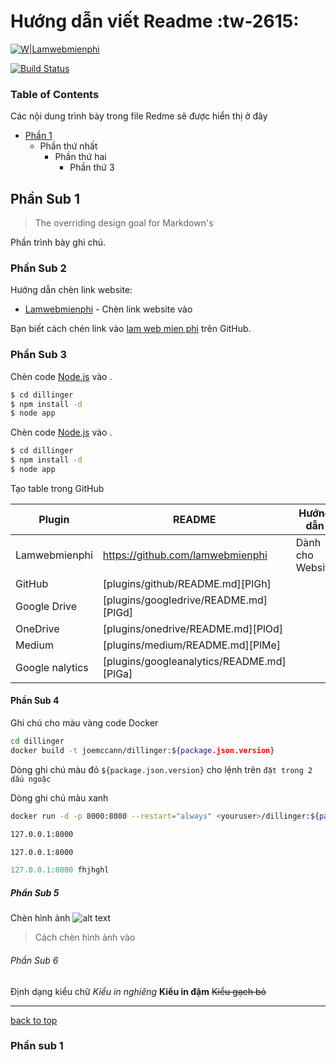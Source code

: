 # Hướng dẫn viết Readme :tw-2615: 

[![W|Lamwebmienphi](https://cldup.com/dTxpPi9lDf.thumb.png)](https://lamwebmienphi.com)

[![Build Status](https://travis-ci.org/joemccann/dillinger.svg?branch=master)](https://lamwebmienphi.com)


### Table of Contents
Các nội dung trình bày trong file Redme sẽ được hiển thị ở đây

- [Phần 1](#1.1)
  - Phần thứ nhất
    - Phần thứ hai
        -  Phần thứ 3



## Phần Sub 1

> The overriding design goal for Markdown's

Phần trình bày ghi chú.

### Phần Sub 2

Hướng dẫn chèn link website:

* [Lamwebmienphi](https://lamwebmienphi.com "Thiết kế website miễn phí") - Chèn link website vào

Bạn biết cách chén link vào [lam web mien phi](https://lamwebmienphi.com)
trên GitHub.

### Phần Sub 3

Chèn code [Node.js](https://nodejs.org/) vào .

```sh
$ cd dillinger
$ npm install -d
$ node app
```
Chèn code [Node.js](https://nodejs.org/) vào .

```sh
$ cd dillinger
$ npm install -d
$ node app
```
Tạo table trong GitHub

| Plugin | README | Hướng dẫn |
| ------ | ------ |------ |
| Lamwebmienphi | https://github.com/lamwebmienphi |Dành cho Website|
| GitHub | [plugins/github/README.md][PlGh] |
| Google Drive | [plugins/googledrive/README.md][PlGd] |
| OneDrive | [plugins/onedrive/README.md][PlOd] |
| Medium | [plugins/medium/README.md][PlMe] |
| Google nalytics | [plugins/googleanalytics/README.md][PlGa] |



#### Phần Sub 4
Ghi chú cho màu vàng code Docker
```sh
cd dillinger
docker build -t joemccann/dillinger:${package.json.version}
```
Dòng ghi chú màu đỏ  `${package.json.version}` cho lệnh trên `đặt trong 2 dấu ngoặc`

Dòng ghi chú màu xanh
```sh
docker run -d -p 8000:8080 --restart="always" <youruser>/dillinger:${package.json.version}
```


```sh
127.0.0.1:8000
```

```html
127.0.0.1:8000
```
```javascript
127.0.0.1:8000 fhjhghl
```
##### Phần Sub 5

Chèn hình ảnh
![alt text](http://picsum.photos/200/200)
>Cách chèn hình ảnh vào

###### Phần Sub 6
Định dạng kiểu chữ
*Kiểu in nghiêng*
**Kiểu in đậm**
~~Kiểu gạch bỏ~~
****

[back to top](#)
### <a name="1.1"><a/>**Phần sub 1**

